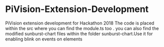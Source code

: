 # PiVision-Extension-Development
PiVision extension development for Hackathon 2018
The code is placed within the src where you can find the module.ts too .
you can also find the modified sunburst-chart files within the folder sunburst-chart.Use it for enabling blink on events on elements
